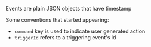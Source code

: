 Events are plain JSON objects that have timestamp

Some conventions that started appearing:
- `command` key is used to indicate user generated action
- `triggerId` refers to a triggering event's id
